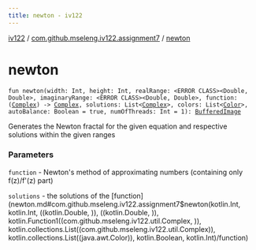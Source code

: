 ```yaml
---
title: newton - iv122
---
```


[iv122](../index.md) / [com.github.mseleng.iv122.assignment7](index.md) / [newton](.)

# newton

`fun newton(width: Int, height: Int, realRange: <ERROR CLASS><Double, Double>, imaginaryRange: <ERROR CLASS><Double, Double>, function: (`[`Complex`](../com.github.mseleng.iv122.util/-complex/index.md)`) -> `[`Complex`](../com.github.mseleng.iv122.util/-complex/index.md)`, solutions: List<`[`Complex`](../com.github.mseleng.iv122.util/-complex/index.md)`>, colors: List<`[`Color`](http://docs.oracle.com/javase/6/docs/api/java/awt/Color.html)`>, autoBalance: Boolean = true, numOfThreads: Int = 1): `[`BufferedImage`](http://docs.oracle.com/javase/6/docs/api/java/awt/image/BufferedImage.html)

Generates the Newton fractal for the given equation and respective solutions within the given ranges

### Parameters

`function` - Newton's method of approximating numbers (containing only f(z)/f'(z) part)

`solutions` - the solutions of the [function](newton.md#com.github.mseleng.iv122.assignment7$newton(kotlin.Int, kotlin.Int, ((kotlin.Double, )), ((kotlin.Double, )), kotlin.Function1((com.github.mseleng.iv122.util.Complex, )), kotlin.collections.List((com.github.mseleng.iv122.util.Complex)), kotlin.collections.List((java.awt.Color)), kotlin.Boolean, kotlin.Int)/function)